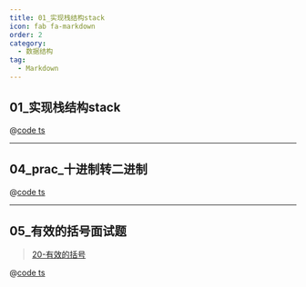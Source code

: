 ```yaml
---
title: 01_实现栈结构stack
icon: fab fa-markdown
order: 2
category:
  - 数据结构
tag:
  - Markdown
---
```


## 01_实现栈结构stack

@[code ts](./AllCode_ns/01_栈结构/01_实现栈结构stack.ts)

---

## 04_prac_十进制转二进制

@[code ts](./AllCode_ns/01_栈结构/04_prac_十进制转二进制.ts)


---

## 05_有效的括号面试题

> [20-有效的括号](https://leetcode.cn/problems/valid-parentheses/)

@[code ts](./AllCode_ns/01_栈结构/05_有效的括号面试题.ts)